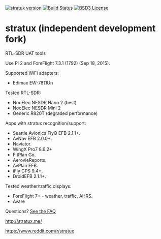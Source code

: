 [![stratux version](https://img.shields.io/github/tag/jpoirier/stratux.svg?style=flat&label=stratux)](https://github.com/jpoirier/stratux/releases)
[![Build Status](http://circleci-badges-max.herokuapp.com/img/jpoirier/stratux/master?token=:circle-ci-token)](https://circleci.com/gh/jpoirier/stratux/tree/master)
[![BSD3 License](http://img.shields.io/badge/license-BSD3-brightgreen.svg)](https://tldrlegal.com/license/bsd-3-clause-license-%28revised%29)
# stratux (independent development fork)
RTL-SDR UAT tools


Use Pi 2 and ForeFlight 7.3.1 (1792) (Sep 18, 2015).


Supported WiFi adapters:
* Edimax EW-7811Un

Tested RTL-SDR:
* NooElec NESDR Nano 2 (best)
* NooElec NESDR Mini 2
* Generic R820T (degraded performance)

Apps with stratux recognition/support:
* Seattle Avionics FlyQ EFB 2.1.1+.
* AvNav EFB 2.0.0+.
* Naviator.
* WingX Pro7 8.6.2+
* FltPlan Go.
* AerovieReports.
* AvPlan EFB.
* iFly GPS 9.4+.
* DroidEFB 2.1.1+.

Tested weather/traffic displays:
* ForeFlight 7+ - weather, traffic, AHRS.
* Avare

Questions?  [See the FAQ](https://github.com/cyoung/stratux/wiki/FAQ)

http://stratux.me/

https://www.reddit.com/r/stratux
